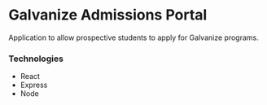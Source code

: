 # Galvanize Admissions Portal

Application to allow prospective students to apply for Galvanize programs.

### Technologies
- React
- Express
- Node
